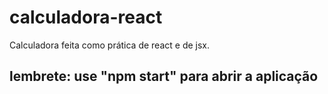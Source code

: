 # calculadora-react
Calculadora feita como prática de react e de jsx.

## lembrete: use "npm start" para abrir a aplicação 
